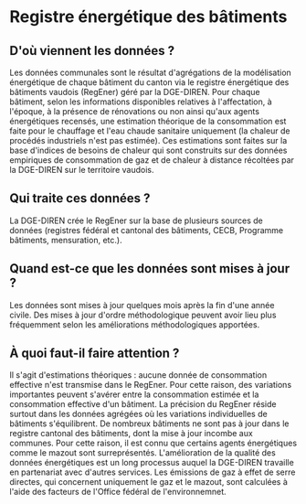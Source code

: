<!--- Content retrieved by 'generate_doc_accordion_panels()' in fct_helpers.R & utils_helpers.R -->
<!--- Don't add linebreaks within paragraphs or use <br> tags inline, add empty line at the end, prefer plain HTML for links -->
# Registre énergétique des bâtiments

## D'où viennent les données ?

Les données communales sont le résultat d'agrégations de la modélisation énergétique de chaque bâtiment du canton via le registre énergétique des bâtiments vaudois (RegEner) géré par la DGE-DIREN. Pour chaque bâtiment, selon les informations disponibles relatives à l'affectation, à l'époque, à la présence de rénovations ou non ainsi qu'aux agents énergétiques recensés, une estimation théorique de la consommation est faite pour le chauffage et l'eau chaude sanitaire uniquement (la chaleur de procédés industriels n'est pas estimée). Ces estimations sont faites sur la base d'indices de besoins de chaleur qui sont construits sur des données empiriques de consommation de gaz et de chaleur à distance récoltées par la DGE-DIREN sur le territoire vaudois. 

## Qui traite ces données ?

La DGE-DIREN crée le RegEner sur la base de plusieurs sources de données (registres fédéral et cantonal des bâtiments, CECB, Programme bâtiments, mensuration, etc.).

## Quand est-ce que les données sont mises à jour ?

Les données sont mises à jour quelques mois après la fin d'une année civile. Des mises à jour d'ordre méthodologique peuvent avoir lieu plus fréquemment selon les améliorations méthodologiques apportées.

## À quoi faut-il faire attention ?

Il s'agit d'estimations théoriques : aucune donnée de consommation effective n'est transmise dans le RegEner. Pour cette raison, des variations importantes peuvent s'avérer entre la consommation estimée et la consommation effective d'un bâtiment. La précision du RegEner réside surtout dans les données agrégées où les variations individuelles de bâtiments s'équilibrent. De nombreux bâtiments ne sont pas à jour dans le registre cantonal des bâtiments, dont la mise à jour incombe aux communes. Pour cette raison, il est connu que certains agents énergétiques comme le mazout sont surreprésentés. L'amélioration de la qualité des données énergétiques est un long processus auquel la DGE-DIREN travaille en partenariat avec d'autres services. Les émissions de gaz à effet de serre directes, qui concernent uniquement le gaz et le mazout, sont calculées à l'aide des facteurs de l'Office fédéral de l'environnemnet. 

